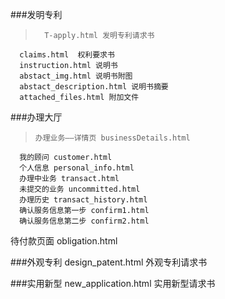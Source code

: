###发明专利
>       T-apply.html 发明专利请求书
      claims.html  权利要求书
      instruction.html 说明书
      abstact_img.html 说明书附图
      abstact_description.html 说明书摘要
      attached_files.html 附加文件

###办理大厅

>     办理业务——详情页 businessDetails.html
      我的顾问 customer.html
      个人信息 personal_info.html
      办理中业务 transact.html
      未提交的业务 uncommitted.html
      办理历史 transact_history.html
      确认服务信息第一步 confirm1.html
      确认服务信息第二步 confirm2.html


待付款页面     obligation.html

###外观专利
design_patent.html 外观专利请求书

###实用新型
new_application.html 实用新型请求书



